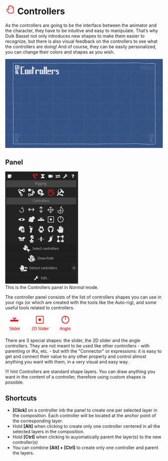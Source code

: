 # ![Controller Icon](img/duik-icons/controller-hand-icon-r.png) Controllers

As the controllers are going to be the interface between the animator and the character, they have to be intuitive and easy to manipulate. That’s why Duik Bassel not only introduces new shapes to make them easier to recognize, but there is also visual feedback on the controllers to see what the controllers are doing! And of course, they can be easily personalized, you can change their colors and shapes as you wish.

![Controllers GIF](img/examples/controllers.gif)

## Panel

![controllers pannel](img/duik-screenshots/S-Rigging/S-Rigging-Controllers/Controllers-pannel.PNG)  
This is the Controllers panel in *Normal* mode.

The controller panel consists of the list of controllers shapes you can use in your rigs (or which are created with the tools like the Auto-rig), and some useful tools related to controllers.


![special Controller Icon](img/duik-icons/special-controller/specialcontroller-icon-r.png)

There are 3 special shapes: the slider, the 2D slider and the angle controllers. They are not meant to be used like other controllers - with parenting or IKs, etc. - but with the "Connector" or expressions: it is easy to get and connect their value to any other property and control almost anything you want with them, in a very visual and easy way.

!!! hint
    Controllers are standard shape layers. You can draw anything you want in the content of a controller, therefore using custom shapes is possible.

## Shortcuts

- **[Click]** on a controller inb the panel to create one per selected layer in the composition. Each controller will be located at the anchor point of the corresponding layer.
- Hold **[Alt]** when clicking to create only one controller centered in all the selected layers in the composition.
- Hold **[Ctrl]** when clicking to auyomatically parent the layer(s) to the new controller(s)
- You can combine **[Alt] + [Ctrl]** to create only one controller and parent the layers.